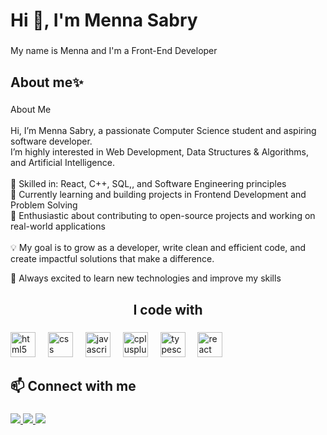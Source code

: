 <h1 align="left">Hi 👋, I'm Menna Sabry</h1>

###

<p align="left">My name is Menna and I'm a Front-End Developer</p>

###

<h2 align="left">About me✨</h2>

###

<p align="left">About Me<br><br>Hi, I’m Menna Sabry, a passionate Computer Science student and aspiring software developer.<br>I’m highly interested in Web Development, Data Structures & Algorithms, and Artificial Intelligence.<br><br>🔹 Skilled in: React, C++, SQL,, and Software Engineering principles<br>🔹 Currently learning and building projects in Frontend Development and Problem Solving<br>🔹 Enthusiastic about contributing to open-source projects and working on real-world applications<br><br>💡 My goal is to grow as a developer, write clean and efficient code, and create impactful solutions that make a difference.</p>
<p align="left">🌟 Always excited to learn new technologies and improve my skills</p>

###

<h2 align="center">I code with</h2>

###

<div align="left">
  <img src="https://cdn.jsdelivr.net/gh/devicons/devicon/icons/html5/html5-original.svg" height="40" alt="html5 logo"  />
  <img width="12" />
  <img src="https://cdn.jsdelivr.net/gh/devicons/devicon/icons/css3/css3-original.svg" height="40" alt="css logo"  />
  <img width="12" />
  <img src="https://cdn.jsdelivr.net/gh/devicons/devicon/icons/javascript/javascript-original.svg" height="40" alt="javascript logo"  />
  <img width="12" />
  <img src="https://cdn.jsdelivr.net/gh/devicons/devicon/icons/cplusplus/cplusplus-original.svg" height="40" alt="cplusplus logo"  />
  <img width="12" />
  <img src="https://cdn.jsdelivr.net/gh/devicons/devicon/icons/typescript/typescript-original.svg" height="40" alt="typescript logo"  />
  <img width="12" />
  <img src="https://cdn.jsdelivr.net/gh/devicons/devicon/icons/react/react-original.svg" height="40" alt="react logo"  />
</div>

###

<h2 align="left">📫 Connect with me</h2>

###

<div align="left">
  <a href="https://www.linkedin.com/in/menna-sabry-frontend-dev" target="_blank">
    <img src="https://img.shields.io/badge/LinkedIn-0A66C2?style=for-the-badge&logo=linkedin&logoColor=white" />
  </a>
  <a href="mailto:mennasabry939@gmail.com" target="_blank">
    <img src="https://img.shields.io/badge/Gmail-EA4335?style=for-the-badge&logo=gmail&logoColor=white" />
  </a>
  <a href="https://www.instagram.com/menna__sabry8?igsh=MTcwZjZnZmNudXdrZQ%3D%3D&utm_source=qr" target="_blank">
    <img src="https://img.shields.io/badge/Instagram-E4405F?style=for-the-badge&logo=instagram&logoColor=white" />
  </a>
</div>
